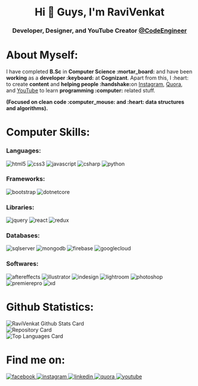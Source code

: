 <h1 align="center">Hi 👋 Guys, I'm RaviVenkat</h1>
<h3 align="center">Developer, Designer, and YouTube Creator <a href="https://www.youtube.com/channel/UCUmWAMfLPO3Q7v3w6yEaruQ">@CodeEngineer</a></h3>

# About Myself:

<p>I have completed <b>B.Sc</b> in <b>Computer Science :mortar_board:</b> and have been <b>working</b> as a <b>developer :keyboard:</b> at <b>Cognizant</b>. Apart from this, I :heart: to create <b>content</b> and <b>helping people :handshake:</b>on <a href="https://www.instagram.com/ravivenkatcreation/">Instagram</a>, <a href="https://www.quora.com/profile/%E0%AE%B0%E0%AE%B5%E0%AE%BF-%E0%AE%B5%E0%AF%86%E0%AE%99%E0%AF%8D%E0%AE%95%E0%AE%9F%E0%AF%8D-Ravi-Venkat">Quora</a>, and <a href="https://www.youtube.com/channel/UCUmWAMfLPO3Q7v3w6yEaruQ">YouTube</a> to learn <b>programming :computer:</b> related stuff.</p>
<p><b>(Focused on clean code :computer_mouse: and :heart: data structures and algorithms).</b></p>

# Computer Skills:

<h3>Languages:</h3>
<p>
<img alt="html5" src="https://img.shields.io/badge/-HTML-E34F26?style=flat-square&logo=html5&logoColor=white" />
<img alt="css3" src="https://img.shields.io/badge/-CSS-264de4?style=flat-square&logo=css3&logoColor=white" />
<img alt="javascript" src="https://img.shields.io/badge/-JavaScript-f67317?style=flat-square&logo=javascript&logoColor=white" />
<img alt="csharp" src="https://img.shields.io/badge/C%20Sharp-7F3089?style=flat-square&logo=c%20sharp&logoColor=white" />
<img alt="python" src="https://img.shields.io/badge/Python-376F9F?style=flat-square&logo=python&logoColor=white" />
</p>

<h3>Frameworks:</h3>
<p>
<img alt="bootstrap" src="https://img.shields.io/badge/Bootstrap-563D7C?style=flat-square&logo=bootstrap&logoColor=white" />
<img alt="dotnetcore" src="https://img.shields.io/badge/CORE-5C2D91?style=flat-square&logo=.net&logoColor=white" />
</p>

<h3>Libraries:</h3>
<p>
<img alt="jquery" src="https://img.shields.io/badge/JQuery-0769AD?style=flat-square&logo=jquery&logoColor=white" />
<img alt="react" src="https://img.shields.io/badge/React-61DAFB?style=flat-square&logo=react&logoColor=white" />
<img alt="redux" src="https://img.shields.io/badge/Redux-764ABC?style=flat-square&logo=redux&logoColor=white" />
</p>

<h3>Databases:</h3>
<p>
<img alt="sqlserver" src="https://img.shields.io/badge/SQL%20Server-CC2927?style=flat-square&logo=microsoft%20sql%20server&logoColor=white" />
<img alt="mongodb" src="https://img.shields.io/badge/MongoDB-47A248?style=flat-square&logo=mongodb&logoColor=white" />
<img alt="firebase" src="https://img.shields.io/badge/Firebase-FFCA28?style=flat-square&logo=firebase&logoColor=white" />
<img alt="googlecloud" src="https://img.shields.io/badge/Google%20Cloud-4285F4?style=flat-square&logo=google%20cloud&logoColor=white" />
</p>

<h3>Softwares:</h3>
<p>
<img alt="aftereffects" src="https://img.shields.io/badge/Adobe%20After%20Effects-9999FF?style=flat-square&logo=Adobe%20After%20Effects&logoColor=white" />
<img alt="illustrator" src="https://img.shields.io/badge/Adobe%20Illustrator-FF9A00?style=flat-square&logo=Adobe%20Illustrator&logoColor=white" />
<img alt="indesign" src="https://img.shields.io/badge/Adobe%20InDesign-FF3366?style=flat-square&logo=Adobe%20InDesign&logoColor=white" />
<img alt="lightroom" src="https://img.shields.io/badge/Adobe%20Lightroom-31A8FF?style=flat-square&logo=Adobe%20Lightroom&logoColor=white" />
<img alt="photoshop" src="https://img.shields.io/badge/Adobe%20Photoshop-31A8FF?style=flat-square&logo=adobe%20photoshop&logoColor=white" />
<img alt="premierepro" src="https://img.shields.io/badge/Adobe%20Premiere%20Pro-9999FF?style=flat-square&logo=Adobe%20Premiere%20Pro&logoColor=white" />
<img alt="xd" src="https://img.shields.io/badge/Adobe%20XD-FF61F6?style=flat-square&logo=Adobe%20XD&logoColor=white" />
</p>

# Github Statistics:

![RaviVenkat Github Stats Card](https://github-readme-stats.vercel.app/api?username=Ravi-Venkat-Developer&count_private=true&show_icons=true)
<br/>
![Repository Card](https://github-readme-stats.vercel.app/api/pin/?username=Ravi-Venkat-Developer&repo=Ravi-Venkat-Developer)
<br/>
![Top Languages Card](https://github-readme-stats.vercel.app/api/top-langs/?username=Ravi-Venkat-Developer&layout=compact)

# Find me on:

<a href="https://www.facebook.com/RaviVenkatCode/" target="blank">
<img alt="facebook" src="https://img.shields.io/badge/Facebook-1877F2?style=flat-square&logo=Facebook&logoColor=white" />
</a>
<a href="https://www.instagram.com/ravivenkatcode/" target="blank">
<img alt="instagram" src="https://img.shields.io/badge/Instagram-E4405F?style=flat-square&logo=Instagram&logoColor=white" />
</a>
<a href="https://www.linkedin.com/in/ravi-venkat/" target="blank">
<img alt="linkedin" src="https://img.shields.io/badge/LinkedIn-0077B5?style=flat-square&logo=LinkedIn&logoColor=white" />
</a>
<a href="https://www.quora.com/profile/%E0%AE%B0%E0%AE%B5%E0%AE%BF-%E0%AE%B5%E0%AF%86%E0%AE%99%E0%AF%8D%E0%AE%95%E0%AE%9F%E0%AF%8D-Ravi-Venkat" target="blank">
<img alt="quora" src="https://img.shields.io/badge/Quora-B92B27?style=flat-square&logo=Quora&logoColor=white" />
</a>
<a href="https://www.quora.com/profile/%E0%AE%B0%E0%AE%B5%E0%AE%BF-%E0%AE%B5%E0%AF%86%E0%AE%99%E0%AF%8D%E0%AE%95%E0%AE%9F%E0%AF%8D-Ravi-Venkat" target="blank">
<img alt="youtube" src="https://img.shields.io/badge/YouTube-FF0000?style=flat-square&logo=YouTube&logoColor=white" />
</a>
